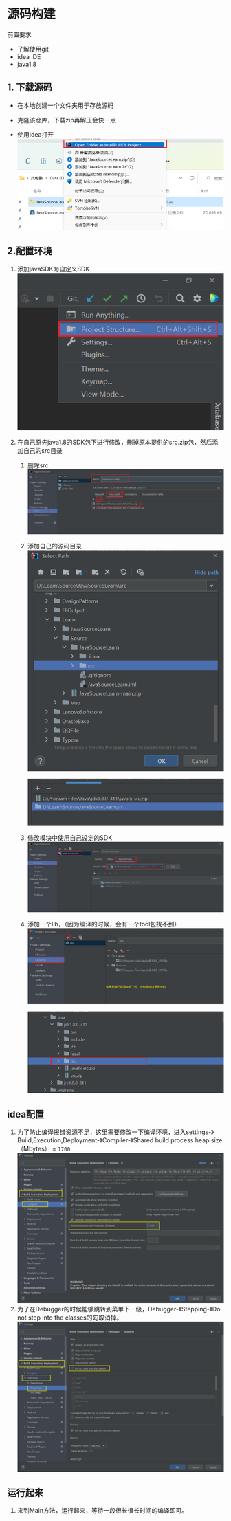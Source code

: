 # 源码构建

前置要求

- 了解使用git
- idea IDE
- java1.8

## 1. 下载源码

- 在本地创建一个文件夹用于存放源码
- 克隆该仓库，下载zip再解压会快一点

- 使用idea打开
  ![image-20211109221202157](img/README/image-20211109221202157-16364671404581.png)

## 2.配置环境

1. 添加javaSDK为自定义SDK
   ![image-20211109221343312](img/README/image-20211109221343312.png)
   
2. 在自己原先java1.8的SDK包下进行修改，删掉原本提供的src.zip包，然后添加自己的src目录
   1. 删除src![image-20211109222019447](img/README/image-20211109222019447.png)
   
   2. 添加自己的源码目录
      ![image-20211109222405450](img/README/image-20211109222405450.png)
      
      ![image-20211109222444802](img/README/image-20211109222444802.png)
      
   3. 修改模块中使用自己设定的SDK
      ![image-20211109222917939](img/README/image-20211109222917939.png)
   
   4. 添加一个lib，（因为编译的时候，会有一个tool包找不到）
      ![image-20211109223417357](img/README/image-20211109223417357.png)
   
      ![image-20211109223222450](img/README/image-20211109223222450.png)

## idea配置

1. 为了防止编译报错资源不足，这里需要修改一下编译环境，进入settings-》Build,Execution,Deployment-》Compiler-》Shared build process heap size（Mbytes） =  `1700`
   ![image-20211109223618735](img/README/image-20211109223618735.png)
2. 为了在Debugger的时候能够跳转到菜单下一级，Debugger-》Stepping-》Do not step into the classes的勾取消掉。
   ![image-20211109223907308](img/README/image-20211109223907308.png)

## 运行起来

1. 来到Main方法，运行起来，等待一段很长很长时间的编译即可。
